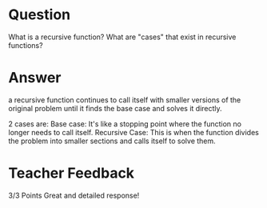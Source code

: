 # Question

What is a recursive function? What are "cases" that exist in recursive functions?

# Answer
  a recursive function continues to call itself with smaller versions of the original problem until it finds the base case and solves it directly.

  2 cases are: 
  Base case: It's like a stopping point where the function no longer needs to call itself.
  Recursive Case: This is when the function divides the problem into smaller sections and calls itself to solve them.

# Teacher Feedback

3/3 Points
Great and detailed response! 
